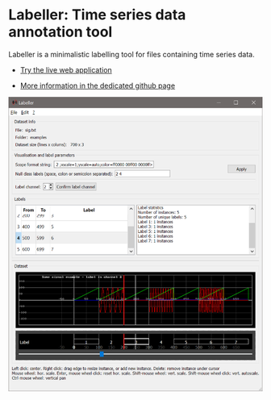 # Labeller: Time series data annotation tool

Labeller is a minimalistic labelling tool for files containing time series data. 

* [Try the live web application](http://labeller.danielroggen.net/wasm-latest/labeller.html)

* [More information in the dedicated github page](labeller.danielroggen.net)


![Labeller](/documentation/img/l0.png)



